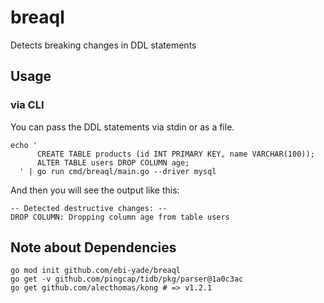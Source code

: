 # breaql
Detects breaking changes in DDL statements

## Usage

### via CLI

You can pass the DDL statements via stdin or as a file.

```shell
echo '
      CREATE TABLE products (id INT PRIMARY KEY, name VARCHAR(100));
      ALTER TABLE users DROP COLUMN age;
  ' | go run cmd/breaql/main.go --driver mysql
```

And then you will see the output like this:

```
-- Detected destructive changes: --
DROP COLUMN: Dropping column age from table users
```

## Note about Dependencies

```shell
go mod init github.com/ebi-yade/breaql
go get -v github.com/pingcap/tidb/pkg/parser@1a0c3ac
go get github.com/alecthomas/kong # => v1.2.1
```
